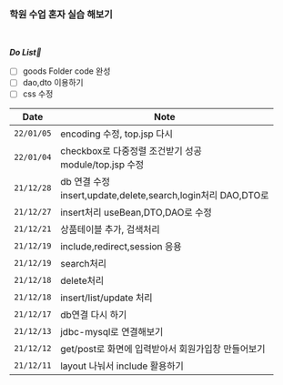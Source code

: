 ### 학원 수업 혼자 실습 해보기
<br>

***Do List🤔***
- [ ] goods Folder code 완성
- [ ] dao,dto 이용하기
- [ ] css 수정

| Date | Note |
| :---: | --- |
| `22/01/05` | encoding 수정, top.jsp 다시 |
| `22/01/04` | checkbox로 다중정렬 조건받기 성공<br>module/top.jsp 수정 |
| `21/12/28` | db 연결 수정<br> insert,update,delete,search,login처리 DAO,DTO로 |
| `21/12/27` | insert처리 useBean,DTO,DAO로 수정 |
| `21/12/21` | 상품테이블 추가, 검색처리 |
| `21/12/19` | include,redirect,session 응용 |
| `21/12/19` | search처리 |
| `21/12/18` | delete처리 |
| `21/12/18` | insert/list/update 처리 |
| `21/12/17` | db연결 다시 하기 |
| `21/12/13` | jdbc-mysql로 연결해보기 |
| `21/12/12` | get/post로 화면에 입력받아서 회원가입창 만들어보기 |
| `21/12/11` | layout 나눠서 include 활용하기 |
